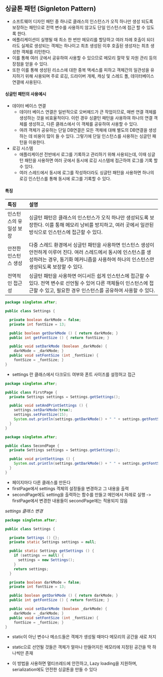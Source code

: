## 싱글톤 패턴 (Signleton Pattern)

- 소프트웨어 디자인 패턴 중 하나로 클래스의 인스턴스가 오직 하나만 생성 되도록 보장하는 패턴으로 전역 변수를 사용하지 않고도 단일 인스턴스에 접근 할 수 있도록 한다.
- 에플리케이션이 실행될 때 최소 한 번만 메모리를 할당하고 여러 차례 호출이 되더라도 실제로 생성되는 객체는 하나이고 최초 생성된 이후 호출된 생성자는 최초 생성한 객체를 리턴한다.
- 이를 통해 여러 곳에서 공유하여 사용할 수 있으므로 메모리 절약 및 자원 관리 등의 장점을 얻을 수 있다.
- 또한 이를 통해 생성된 리소스에 대한 중복 액세스를 피하고 객체간의 일관성을 유지하기 위해 사용되며 주로 로깅, 드라이버 개체, 캐싱 및 스레드 폴, 데이터베이스 연결에 사용된다.

#### 싱글턴 패턴의 사용예시

- 데이터 베이스 연결
    - 데이터 베이스 연결은 일반적으로 오버헤드가 큰 작업이므로, 매번 연결 객체를 생성하는 것을 비효율적이다.
    이런 경우 싱클턴 패턴을 사용하여 하나의 연결 객체를 생성하고, 다른 클래스에서 이 객체를 공유하여 사용할 수 있다.
    - 여려 객체가 공유하는 단일 DB연결은 모든 객체에 대해 별도의 DB연결을 생성하는 데 비용이 많이 들 수 있다.
    그렇기에 단일 인스턴스를  사용하는 싱글턴 패턴을 이용한다.
- 로깅 시스템
    - 애플리케이션 전반에서 로그를 기록하고 관리하기 위해 사용되는데, 이때 싱글턴 패턴을 사용하면 여러 곳에서 동시에 로깅 시스템에 접근하여 로그를 기록 할 수 있다.
    - 여러 스레드에서 동시에 로그를 작성하더라도 싱글턴 패턴을 사용하면 하나의 로깅 인스턴스를 통해 동시에 로그를 기록할 수 있다.

#### 특징

|특징|설명|
|:---|:---|
|인스턴스의 유일성 보장|	싱글턴 패턴은 클래스의 인스턴스가 오직 하나만 생성되도록 보장한다. 이를 통해 메모리 낭비를 방지하고, 여러 곳에서 일관된 방식으로 인스턴스에 접근할 수 있다.|
|안전한 인스턴스 생성|다중 스레드 환경에서 싱글턴 패턴을 사용하면 인스턴스 생성이 안전하게 이루어 진다. 여러 스레드에서 동시에 인스턴스를 생성하려는 경우, 동기화 메커니즘을 사용하여 하나의 인스턴스만 생성되도록 보장할 수 있다.|
|전역적인 접근성|	싱글턴 패턴을 사용하면 어디서든 쉽게 인스턴스에 접근할 수 있다. 전역 변수로 선언될 수 있어 다른 객체들이 인스턴스에 접근할 수 있고, 필요한 경우 인스턴스를 공유하여 사용할 수 있다.|

```java
package singleton.after;

public class Settings {

  private boolean darkMode = false;
  private int fontSize = 13;

  public boolean getDarkMode () { return darkMode; }
  public int getFontSize () { return fontSize; }

  public void setDarkMode (boolean _darkMode) { 
    darkMode = _darkMode; }
  public void setFontSize (int _fontSize) { 
    fontSize = _fontSize; }
}
```
- settings 란 클래스에서 다크모드 여부와 폰트 사이즈를 설정허고 접근 

```java
package singleton.after;

public class FirstPage {
  private Settings settings = Settings.getSettings();

  public void setAndPrintSettings () {
    settings.setDarkMode(true);
    settings.setFontSize(15);
    System.out.println(settings.getDarkMode() + " " + settings.getFontSize());
  }
}
```

```java
package singleton.after;

public class SecondPage {
  private Settings settings = Settings.getSettings();

  public void printSettings () {
    System.out.println(settings.getDarkMode() + " " + settings.getFontSize());
  }
}
```
- 페이지마다 다른 클래스를 만든다
- firstPage에서 settings 겍체의 설정들을 변경하고 그 내용을 출력
- secondPage에도 setting을 출력하는 함수를 만들고 메인에서 차례로 실행
-> firstPage에서 변경한 내용들이 secondPage에는 적용되지 않음

*settings 클래스 변경*
```java
package singleton.after;

public class Settings {

  private Settings () {};
  private static Settings settings = null;

  public static Settings getSettings () {
    if (settings == null) {
      settings = new Settings();
    }
    return settings;
  }

  private boolean darkMode = false;
  private int fontSize = 13;

  public boolean getDarkMode () { return darkMode; }
  public int getFontSize () { return fontSize; }

  public void setDarkMode (boolean _darkMode) { 
    darkMode = _darkMode; }
  public void setFontSize (int _fontSize) { 
    fontSize = _fontSize; }
}
```

- static이 아닌 변수나 메소드들은 객체가 생성될 때마다 메모리의 공간을 새로 처지
- static으로 선언될 것들은 객체가 얼마나 만들어지든 메모리에 지정된 공간을 딱 하나씩만 존재

- 이 방법을 사용하면 멀티쓰레드에 안전하고, Lazy loading을 지원하며, serialization에도 안전한 싱글톤을 만들 수 있다
